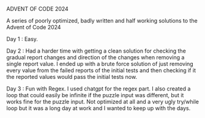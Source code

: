 ADVENT OF CODE 2024

A series of poorly optimized, badly written and half working solutions to the Advent of Code 2024

Day 1 : Easy. 

Day 2 : Had a harder time with getting a clean solution for checking the gradual report changes and direction of the changes when removing a single report value. I ended up with a brute force solution of just removing every value from the failed reports of the initial tests and then checking if it the reported values would pass the initial tests now.

Day 3 : Fun with Regex. I used chatgpt for the regex part. I also created a loop that could easily be infinite if the puzzle input was different, but it works fine for the puzzle input. Not optimized at all and a very ugly try/while loop but it was a long day at work and I wanted to keep up with the days.

